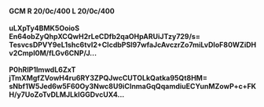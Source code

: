 #### GCM R 20/0c/400 L 20/0c/400
**uLXpTy4BMK5OoioS**<br/>**En64obZyQhpXCQwH2rLeCDfb2qaOHpARUiJTzy729/s=**<br/>**TesvcsDPVY9eL1shc6tvI2+ClcdbPSl97wfaJcAvczrZo7miLvDIoF80WZiDHv2Cmpl0M/fLGv6CNP/J...**<br/><br/>
**P0hRlP1lmwdL6ZxT**<br/>**jTmXMgfZVowH4ru6RY3ZPQJwcCUTOLkQatka95Qt8HM=**<br/>**sNbf1W5Jed6w5F60Oy3Nwc8U9iCInmaGqQqamdiuECYunMZowP+c+FKH/y7UoZoTvDLMJLkIGGDvcUX4...**